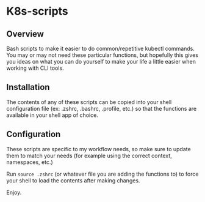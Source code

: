 # K8s-scripts
## Overview
Bash scripts to make it easier to do common/repetitive kubectl commands. You may or may not need these particular functions, but hopefully this gives you ideas on what you can do yourself to make your life a little easier when working with CLI tools.

## Installation
The contents of any of these scripts can be copied into your shell configuration file (ex: .zshrc, .bashrc, .profile, etc.) so that the functions are available in your shell app of choice.

## Configuration
These scripts are specific to my workflow needs, so make sure to update them to match your needs (for example using the correct context, namespaces, etc.)

Run `source .zshrc` (or whatever file you are adding the functions to) to force your shell to load the contents after making changes.

Enjoy.
